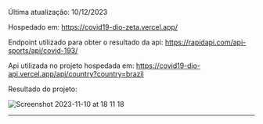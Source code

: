 
Última atualização: 10/12/2023

Hospedado em: https://covid19-dio-zeta.vercel.app/

Endpoint utilizado para obter o resultado da api: https://rapidapi.com/api-sports/api/covid-193/

Api utilizada no projeto hospedada em: https://covid19-dio-api.vercel.app/api/country?country=brazil

Resultado do projeto:

![Screenshot 2023-11-10 at 18 11 18](https://github.com/Tautorn/covid19-dio/assets/12113053/af9ec93b-2d67-45c5-ae3e-62c44bb27e60)

--------


